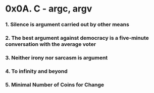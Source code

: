 # 0x0A. C - argc, argv
### 1. Silence is argument carried out by other means 
### 2. The best argument against democracy is a five-minute conversation with the average voter 
###
### 3. Neither irony nor sarcasm is argument 
### 4. To infinity and beyond 
### 5. Minimal Number of Coins for Change 
